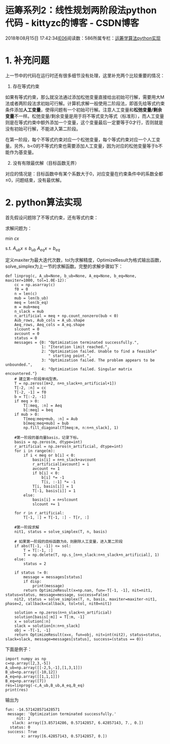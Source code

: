 # 运筹系列2：线性规划两阶段法python代码 - kittyzc的博客 - CSDN博客
2018年08月15日 17:42:34[IE06](https://me.csdn.net/kittyzc)阅读数：586所属专栏：[运筹学算法python实现](https://blog.csdn.net/column/details/26511.html)
# 1. 补充问题

上一节中的代码在运行时还有很多细节没有处理，这里补充两个比较重要的情况： 

1. 存在等式约束 

如果有等式约束，那么就没法通过添加松弛变量直接给出初始可行解，需要用大M法或者两阶段法求初始可行解。计算机求解一般使用二阶段法，即首先给等式约束条件添加**人工变量**，使得问题有一个初始可行解。注意人工变量和**松弛变量/剩余变量**不一样。松弛变量/剩余变量是用于将不等式变为等式（标准形），而人工变量则是在等式约束中额外添加一个变量，这个变量最后一定要等于0才行，否则就是没有初始可行解，不能进入第二阶段。 

在第一阶段，每个不等式约束对应一个松弛变量，每个等式约束对应一个人工变量。另外，b<0的不等式约束也需要添加人工变量，因为对应的松弛变量等于b不能作为基变量。 

2. 没有有限最优解（目标函数无界） 

对应的情况是：目标函数中有某个系数大于0，对应变量在约束条件中的系数全都≤0，问题结束，没有最优解。
# 2. python算法实现

首先假设问题除了不等式约束，还有等式约束： 

求解问题为： 

min $cx$

s.t. 
$A_{ub} x ≤ b_{ub}$
$A_{eq}  x = b_{eq}$

定义maxiter为最大迭代次数，tol为求解精度，OptimizeResult为格式输出函数，solve_simplex为上一节的求解函数。完整的求解步骤如下：
```
def linprog(c, A_ub=None, b_ub=None, A_eq=None, b_eq=None, maxiter=1000, tol=1.0E-12):
    cc = np.asarray(c)
    f0 = 0
    n = len(c)
    mub = len(b_ub)
    meq = len(b_eq)
    m = mub+meq
    n_slack = mub
    n_artificial = meq + np.count_nonzero(bub < 0)
    Aub_rows, Aub_cols = A_ub.shape
    Aeq_rows, Aeq_cols = A_eq.shape
    slcount = 0
    avcount = 0
    status = 0
    messages = {0: "Optimization terminated successfully.",
                1: "Iteration limit reached.",
                2: "Optimization failed. Unable to find a feasible"
                   " starting point.",
                3: "Optimization failed. The problem appears to be unbounded.",
                4: "Optimization failed. Singular matrix encountered."}
    # 建立第一阶段单纯型表。
    T = np.zeros([m+2, n+n_slack+n_artificial+1])
    T[-2, :n] = cc
    T[-2, -1] = f0
    b = T[:-2, -1]
    if meq > 0:
        T[:meq, :n] = Aeq
        b[:meq] = beq
    if mub > 0:
        T[meq:meq+mub, :n] = Aub
        b[meq:meq+mub] = bub
        np.fill_diagonal(T[meq:m, n:n+n_slack], 1)

    #第一阶段的基向量basis，记录下标。
    basis = np.zeros(m, dtype=int)
    r_artificial = np.zeros(n_artificial, dtype=int)
    for i in range(m):
        if i < meq or b[i] < 0:
            basis[i] = n+n_slack+avcount
            r_artificial[avcount] = i
            avcount += 1
            if b[i] < 0:
                b[i] *= -1
                T[i, :-1] *= -1
            T[i, basis[i]] = 1
            T[-1, basis[i]] = 1
        else:
            basis[i] = n+slcount
            slcount += 1

    for r in r_artificial:
        T[-1, :] = T[-1, :] - T[r, :]

    #第一阶段求解
    nit1, status = solve_simplex(T, n, basis)

    # 如果第一阶段的目标函数为0，则删除人工变量，进入第二阶段
    if abs(T[-1, -1]) <= sol:
        T = T[:-1, :]
        T = np.delete(T, np.s_[n+n_slack:n+n_slack+n_artificial], 1)
    else:
        status = 2

    if status != 0:
        message = messages[status]
        if disp:
            print(message)
        return OptimizeResult(x=np.nan, fun=-T[-1, -1], nit=nit1, status=status, message=message, success=False)
    nit2, status = solve_simplex(T, n, basis, maxiter=maxiter-nit1, phase=2, callback=callback, tol=tol, nit0=nit1)

    solution = np.zeros(n+n_slack+n_artificial)
    solution[basis[:m]] = T[:m, -1]
    x = solution[:n]
    slack = solution[n:n+n_slack]
    obj = -T[-1, -1]
    return OptimizeResult(x=x, fun=obj, nit=int(nit2), status=status, slack=slack, message=messages[status], success=(status == 0))
```

下面是例子：

```
import numpy as np
c=np.array([2,3,-5])
A_ub=np.array([[-2,5,-1],[1,3,1]])
B_ub=np.array([-10,12])
A_eq=np.array([[1,1,1]])
B_eq=np.array([7])
res=linprog(-c,A_ub,B_ub,A_eq,B_eq)
print(res)
```

输出为

```
fun: -14.571428571428571
 message: 'Optimization terminated successfully.'
     nit: 2
   slack: array([3.85714286, 0.57142857, 6.42857143, 7., 0.])
  status: 0
 success: True
       x: array([6.42857143, 0.57142857, 0.])
```


